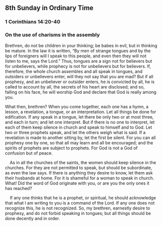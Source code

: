 ## 8th Sunday in Ordinary Time

### 1 Corinthians 14:20-40

### On the use of charisms in the assembly

Brethren, do not be children in your thinking; be babes in evil, but in thinking be mature. In the law it is written, “By men of strange tongues and by the lips of foreigners will I speak to this people, and even then they will not listen to me, says the Lord.” Thus, tongues are a sign not for believers but for unbelievers, while prophecy is not for unbelievers but for believers. If, therefore, the whole church assembles and all speak in tongues, and outsiders or unbelievers enter, will they not say that you are mad? But if all prophesy, and an unbeliever or outsider enters, he is convicted by all, he is called to account by all, the secrets of his heart are disclosed; and so, falling on his face, he will worship God and declare that God is really among you.

What then, brethren? When you come together, each one has a hymn, a lesson, a revelation, a tongue, or an interpretation. Let all things be done for edification. If any speak in a tongue, let there be only two or at most three, and each in turn; and let one interpret. But if there is no one to interpret, let each of them keep silence in church and speak to himself and to God. Let two or three prophets speak, and let the others weigh what is said. If a revelation is made to another sitting by, let the first be silent. For you can all prophesy one by one, so that all may learn and all be encouraged; and the spirits of prophets are subject to prophets. For God is not a God of confusion but of peace.

    As in all the churches of the saints, the women should keep silence in the churches. For they are not permitted to speak, but should be subordinate, as even the law says. If there is anything they desire to know, let them ask their husbands at home. For it is shameful for a woman to speak in church. What! Did the word of God originate with you, or are you the only ones it has reached?

    If any one thinks that he is a prophet, or spiritual, he should acknowledge that what I am writing to you is a command of the Lord. If any one does not recognize this, he is not recognized. So, my brethren, earnestly desire to prophesy, and do not forbid speaking in tongues; but all things should be done decently and in order.